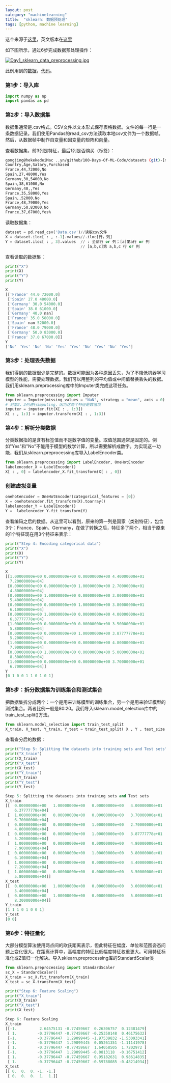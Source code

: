 ```yaml
---
layout: post
category: "machinelearning"
title:  "sklearn: 数据预处理"
tags: [python, machine learning]
---
```


<script type="text/javascript" async
  src="https://cdn.mathjax.org/mathjax/latest/MathJax.js?config=TeX-MML-AM_CHTML">
</script>

这个来源于[这里](https://github.com/MLEveryday/100-Days-Of-ML-Code/blob/master/Code/Day%201_Data_Preprocessing.md)，英文版本在[这里](https://github.com/Avik-Jain/100-Days-Of-ML-Code/blob/master/Code/Day%201_Data%20PreProcessing.md)

如下图所示，通过6步完成数据预处理操作：

[![Day1_sklearn_data_preprocessing.jpg](https://i.loli.net/2019/07/12/5d28227f77d1689548.jpg)](https://i.loli.net/2019/07/12/5d28227f77d1689548.jpg)

此例用到的[数据](https://github.com/Avik-Jain/100-Days-Of-ML-Code/blob/master/datasets/Data.csv)，[代码](https://github.com/MLEveryday/100-Days-Of-ML-Code/blob/master/Code/Day%201_Data_Preprocessing.py)。

### 第1步：导入库

```Python
import numpy as np
import pandas as pd
```

### 第2步：导入数据集

数据集通常是.csv格式。CSV文件以文本形式保存表格数据。文件的每一行是一条数据记录。我们使用Pandas的read_csv方法读取本地csv文件为一个数据帧。然后，从数据帧中制作自变量和因变量的矩阵和向量。

查看数据集，前3列是特征，最后1列是否购买（标签）：

```bash
gongjing@hekekedeiMac ..yn/github/100-Days-Of-ML-Code/datasets (git)-[master] % cat Data.csv
Country,Age,Salary,Purchased
France,44,72000,No
Spain,27,48000,Yes
Germany,30,54000,No
Spain,38,61000,No
Germany,40,,Yes
France,35,58000,Yes
Spain,,52000,No
France,48,79000,Yes
Germany,50,83000,No
France,37,67000,Yes%
```

读取数据集：

```python
dataset = pd.read_csv('Data.csv')//读取csv文件
X = dataset.iloc[ : , :-1].values//.iloc[行，列]
Y = dataset.iloc[ : , 3].values  // : 全部行 or 列；[a]第a行 or 列
                                 // [a,b,c]第 a,b,c 行 or 列
```

查看读取的数据集：

```python
print("X")
print(X)
print("Y")
print(Y)

X
[['France' 44.0 72000.0]
 ['Spain' 27.0 48000.0]
 ['Germany' 30.0 54000.0]
 ['Spain' 38.0 61000.0]
 ['Germany' 40.0 nan]
 ['France' 35.0 58000.0]
 ['Spain' nan 52000.0]
 ['France' 48.0 79000.0]
 ['Germany' 50.0 83000.0]
 ['France' 37.0 67000.0]]
Y
['No' 'Yes' 'No' 'No' 'Yes' 'Yes' 'No' 'Yes' 'No' 'Yes']
```

### 第3步：处理丢失数据

我们得到的数据很少是完整的。数据可能因为各种原因丢失，为了不降低机器学习模型的性能，需要处理数据。我们可以用整列的平均值或中间值替换丢失的数据。我们用sklearn.preprocessing库中的Imputer类完成这项任务。

```python
from sklearn.preprocessing import Imputer
imputer = Imputer(missing_values = "NaN", strategy = "mean", axis = 0)
# 对第2、3列进行imputing，因为这两个特征是数值项
imputer = imputer.fit(X[ : , 1:3])
X[ : , 1:3] = imputer.transform(X[ : , 1:3])
```

### 第4步：解析分类数据

分类数据指的是含有标签值而不是数字值的变量。取值范围通常是固定的。例如"Yes"和"No"不能用于模型的数学计算，所以需要解析成数字。为实现这一功能，我们从sklearn.preprocessing库导入LabelEncoder类。

```python
from sklearn.preprocessing import LabelEncoder, OneHotEncoder
labelencoder_X = LabelEncoder()
X[ : , 0] = labelencoder_X.fit_transform(X[ : , 0])
```

### 创建虚拟变量

```python
onehotencoder = OneHotEncoder(categorical_features = [0])
X = onehotencoder.fit_transform(X).toarray()
labelencoder_Y = LabelEncoder()
Y =  labelencoder_Y.fit_transform(Y)
```

查看编码之后的数据。从这里可以看到，原来的第一列是国家（类别特征），包含3个：France、Spain、Germany，在做了转换之后，特征多了两个，相当于原来的1个特征现在用3个特征来表示：

```python
print("Step 4: Encoding categorical data")
print("X")
print(X)
print("Y")
print(Y)

X
[[1.00000000e+00 0.00000000e+00 0.00000000e+00 4.40000000e+01
  7.20000000e+04]
 [0.00000000e+00 0.00000000e+00 1.00000000e+00 2.70000000e+01
  4.80000000e+04]
 [0.00000000e+00 1.00000000e+00 0.00000000e+00 3.00000000e+01
  5.40000000e+04]
 [0.00000000e+00 0.00000000e+00 1.00000000e+00 3.80000000e+01
  6.10000000e+04]
 [0.00000000e+00 1.00000000e+00 0.00000000e+00 4.00000000e+01
  6.37777778e+04]
 [1.00000000e+00 0.00000000e+00 0.00000000e+00 3.50000000e+01
  5.80000000e+04]
 [0.00000000e+00 0.00000000e+00 1.00000000e+00 3.87777778e+01
  5.20000000e+04]
 [1.00000000e+00 0.00000000e+00 0.00000000e+00 4.80000000e+01
  7.90000000e+04]
 [0.00000000e+00 1.00000000e+00 0.00000000e+00 5.00000000e+01
  8.30000000e+04]
 [1.00000000e+00 0.00000000e+00 0.00000000e+00 3.70000000e+01
  6.70000000e+04]]
Y
[0 1 0 0 1 1 0 1 0 1]
```

### 第5步：拆分数据集为训练集合和测试集合

把数据集拆分成两个：一个是用来训练模型的训练集合，另一个是用来验证模型的测试集合。两者比例一般是80:20。我们导入sklearn.model_selection库中的train_test_split()方法。

```python
from sklearn.model_selection import train_test_split
X_train, X_test, Y_train, Y_test = train_test_split( X , Y , test_size = 0.2, random_state = 0)
```

查看查分后的数据：

```python
print("Step 5: Splitting the datasets into training sets and Test sets")
print("X_train")
print(X_train)
print("X_test")
print(X_test)
print("Y_train")
print(Y_train)
print("Y_test")
print(Y_test)

Step 5: Splitting the datasets into training sets and Test sets
X_train
[[  0.00000000e+00   1.00000000e+00   0.00000000e+00   4.00000000e+01
    6.37777778e+04]
 [  1.00000000e+00   0.00000000e+00   0.00000000e+00   3.70000000e+01
    6.70000000e+04]
 [  0.00000000e+00   0.00000000e+00   1.00000000e+00   2.70000000e+01
    4.80000000e+04]
 [  0.00000000e+00   0.00000000e+00   1.00000000e+00   3.87777778e+01
    5.20000000e+04]
 [  1.00000000e+00   0.00000000e+00   0.00000000e+00   4.80000000e+01
    7.90000000e+04]
 [  0.00000000e+00   0.00000000e+00   1.00000000e+00   3.80000000e+01
    6.10000000e+04]
 [  1.00000000e+00   0.00000000e+00   0.00000000e+00   4.40000000e+01
    7.20000000e+04]
 [  1.00000000e+00   0.00000000e+00   0.00000000e+00   3.50000000e+01
    5.80000000e+04]]
X_test
[[  0.00000000e+00   1.00000000e+00   0.00000000e+00   3.00000000e+01
    5.40000000e+04]
 [  0.00000000e+00   1.00000000e+00   0.00000000e+00   5.00000000e+01
    8.30000000e+04]]
Y_train
[1 1 1 0 1 0 0 1]
Y_test
[0 0]
```

### 第6步：特征量化

大部分模型算法使用两点间的欧氏距离表示，但此特征在幅度、单位和范围姿态问题上变化很大。在距离计算中，高幅度的特征比低幅度特征权重更大。可用特征标准化或Z值归一化解决。导入sklearn.preprocessing库的StandardScalar类

```python
from sklearn.preprocessing import StandardScaler
sc_X = StandardScaler()
X_train = sc_X.fit_transform(X_train)
X_test = sc_X.transform(X_test)
```

```python
print("Step 6: Feature Scaling")
print("X_train")
print(X_train)
print("X_test")
print(X_test)

Step 6: Feature Scaling
X_train
[[-1.          2.64575131 -0.77459667  0.26306757  0.12381479]
 [ 1.         -0.37796447 -0.77459667 -0.25350148  0.46175632]
 [-1.         -0.37796447  1.29099445 -1.97539832 -1.53093341]
 [-1.         -0.37796447  1.29099445  0.05261351 -1.11141978]
 [ 1.         -0.37796447 -0.77459667  1.64058505  1.7202972 ]
 [-1.         -0.37796447  1.29099445 -0.0813118  -0.16751412]
 [ 1.         -0.37796447 -0.77459667  0.95182631  0.98614835]
 [ 1.         -0.37796447 -0.77459667 -0.59788085 -0.48214934]]
X_test
[[ 0.  0.  0. -1. -1.]
 [ 0.  0.  0.  1.  1.]]
```
